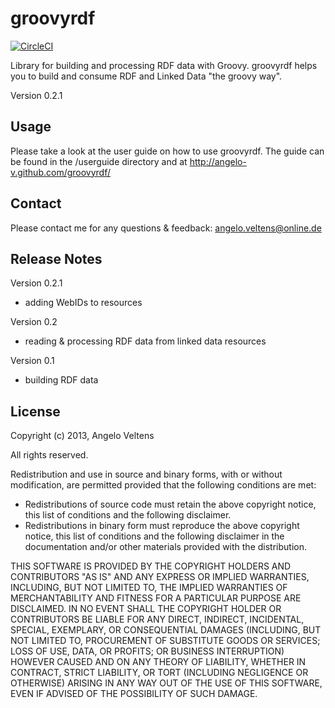 # groovyrdf

[![CircleCI](https://circleci.com/gh/angelo-v/groovyrdf/tree/master.svg?style=svg)](https://circleci.com/gh/angelo-v/groovyrdf/tree/master)

Library for building and processing RDF data with Groovy. groovyrdf helps you to build and consume RDF and Linked Data "the groovy way".

Version 0.2.1

## Usage

Please take a look at the user guide on how to use groovyrdf. The guide can be found in the /userguide directory and at http://angelo-v.github.com/groovyrdf/

## Contact

Please contact me for any questions & feedback: [angelo.veltens@online.de](mailto:angelo.veltens@online.de)

## Release Notes

Version 0.2.1

- adding WebIDs to resources

Version 0.2

- reading & processing RDF data from linked data resources

Version 0.1

- building RDF data

## License

Copyright (c) 2013, Angelo Veltens

All rights reserved.

Redistribution and use in source and binary forms, with or without modification, are permitted provided that the following conditions are met:

- Redistributions of source code must retain the above copyright notice, this list of conditions and the following disclaimer.
- Redistributions in binary form must reproduce the above copyright notice, this list of conditions and the following disclaimer in the documentation and/or other materials provided with the distribution.

THIS SOFTWARE IS PROVIDED BY THE COPYRIGHT HOLDERS AND CONTRIBUTORS "AS IS" AND ANY EXPRESS OR IMPLIED WARRANTIES, INCLUDING, BUT NOT LIMITED TO, THE IMPLIED WARRANTIES OF MERCHANTABILITY AND FITNESS FOR A PARTICULAR PURPOSE ARE DISCLAIMED. IN NO EVENT SHALL THE COPYRIGHT HOLDER OR CONTRIBUTORS BE LIABLE FOR ANY DIRECT, INDIRECT, INCIDENTAL, SPECIAL, EXEMPLARY, OR CONSEQUENTIAL DAMAGES (INCLUDING, BUT NOT LIMITED TO, PROCUREMENT OF SUBSTITUTE GOODS OR SERVICES; LOSS OF USE, DATA, OR PROFITS; OR BUSINESS INTERRUPTION) HOWEVER CAUSED AND ON ANY THEORY OF LIABILITY, WHETHER IN CONTRACT, STRICT LIABILITY, OR TORT (INCLUDING NEGLIGENCE OR OTHERWISE) ARISING IN ANY WAY OUT OF THE USE OF THIS SOFTWARE, EVEN IF ADVISED OF THE POSSIBILITY OF SUCH DAMAGE.
